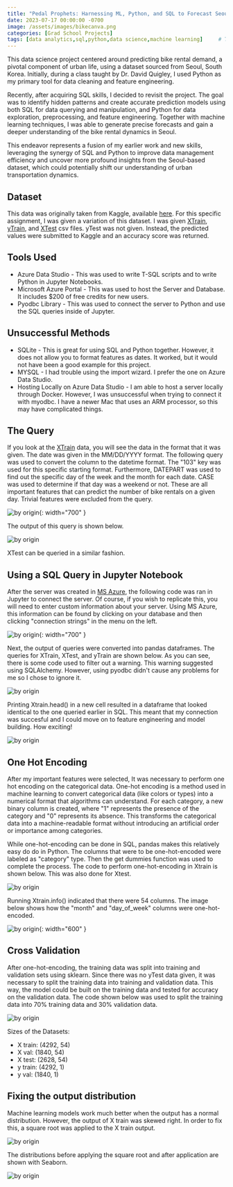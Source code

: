 ```yaml
---
title: "Pedal Prophets: Harnessing ML, Python, and SQL to Forecast Seoul's Bike Rentals"
date: 2023-07-17 00:00:00 -0700
image: /assets/images/bikecanva.png
categories: [Grad School Projects]
tags: [data analytics,sql,python,data science,machine learning]     # TAG names should always be lowercase
---
```


This data science project centered around predicting bike rental demand, a pivotal component of urban life, using a dataset sourced from Seoul, South Korea. Initially, during a class taught by Dr. David Quigley, I used Python as my primary tool for data cleaning and feature engineering.

Recently, after acquiring SQL skills, I decided to revisit the project. The goal was to identify hidden patterns and create accurate prediction models using both SQL for data querying and manipulation, and Python for data exploration, preprocessing, and feature engineering. Together with machine learning techniques, I was able to generate precise forecasts and gain a deeper understanding of the bike rental dynamics in Seoul.

This endeavor represents a fusion of my earlier work and new skills, leveraging the synergy of SQL and Python to improve data management efficiency and uncover more profound insights from the Seoul-based dataset, which could potentially shift our understanding of urban transportation dynamics.

## Dataset
This data was originally taken from Kaggle, available [here](https://www.kaggle.com/datasets/saurabhshahane/seoul-bike-sharing-demand-prediction). For this specific assignment, I was given a variation of this dataset. I was given [XTrain](https://github.com/ReidGlaze/Machine_Learning/blob/main/Homework%204/XTrain.csv), [yTrain](https://github.com/ReidGlaze/Machine_Learning/blob/main/Homework%204/yTrain.csv), and [XTest](https://github.com/ReidGlaze/Machine_Learning/blob/main/Homework%204/XTest.csv) csv files. yTest was not given. Instead, the predicted values were submitted to Kaggle and an accuracy score was returned. 

## Tools Used
* Azure Data Studio - This was used to write T-SQL scripts and to write Python in Jupyter Notebooks.
* Microsoft Azure Portal - This was used to host the Server and Database. It includes $200 of free credits for new users.
* Pyodbc Library - This was used to connect the server to Python and use the SQL queries inside of Jupyter.

## Unsuccessful Methods
* SQLite - This is great for using SQL and Python together. However, it does not allow you to format features as dates. It worked, but it would not have been a good example for this project.
* MYSQL - I had trouble using the import wizard. I prefer the one on Azure Data Studio.
* Hosting Locally on Azure Data Studio - I am able to host a server locally through Docker. However, I was unsuccessful when trying to connect it with myodbc. I have a newer Mac that uses an ARM processor, so this may have complicated things.

## The Query

If you look at the [XTrain](https://github.com/ReidGlaze/Machine_Learning/blob/main/Homework%204/XTrain.csv) data, you will see the data in the format that it was given. The date was given in the MM/DD/YYYY format. The following query was used to convert the column to the datetime format. The "103" key was used for this specific starting format. Furthermore, DATEPART was used to find out the specific day of the week and the month for each date. CASE was used to determine if that day was a weekend or not. These are all important features that can predict the number of bike rentals on a given day. Trivial features were excluded from the query.

![by origin](/assets/images/Xtrain_query.png){: width="700" }

The output of this query is shown below.

![by origin](/assets/images/Xtrain_query_output.png)

XTest can be queried in a similar fashion.

## Using a SQL Query in Jupyter Notebook
After the server was created in [MS Azure](https://portal.azure.com/), the following code was ran in Jupyter to connect the server. Of course, if you wish to replicate this, you will need to enter custom information about your server. Using MS Azure, this information can be found by clicking on your database and then clicking "connection strings" in the menu on the left.

![by origin](/assets/images/pyodbc.png){: width="700" }

Next, the output of queries were converted into pandas dataframes. The queries for XTrain, XTest, and yTrain are shown below. As you can see, there is some code used to filter out a warning. This warning suggested using SQLAlchemy. However, using pyodbc didn't cause any problems for me so I chose to ignore it.

![by origin](/assets/images/query_jupyter.png)

Printing Xtrain.head() in a new cell resulted in a dataframe that looked identical to the one queried earlier in SQL. This meant that my connection was succesful and I could move on to feature engineering and model building. How exciting!

![by origin](/assets/images/query_output.png)

## One Hot Encoding
After my important features were selected, It was necessary to perform one hot encoding on the categorical data. One-hot encoding is a method used in machine learning to convert categorical data (like colors or types) into a numerical format that algorithms can understand. For each category, a new binary column is created, where "1" represents the presence of the category and "0" represents its absence. This transforms the categorical data into a machine-readable format without introducing an artificial order or importance among categories.

While one-hot-encoding can be done in SQL, pandas makes this relatively easy do do in Python. The columns that were to be one-hot-encoded were labeled as "category" type. Then the get dummies function was used to complete the process. The code to perform one-hot-encoding in Xtrain is shown below. This was also done for Xtest.

![by origin](/assets/images/onehotencode.png)

Running Xtrain.info() indicated that there were 54 columns. The image below shows how the "month" and "day_of_week" columns were one-hot-encoded.

![by origin](/assets/images/onehotencoderesults.png){: width="600" }

## Cross Validation

After one-hot-encoding, the training data was split into training and validation sets using sklearn. Since there was no yTest data given, it was necessary to split the training data into training and validation data. This way, the model could be built on the training data and tested for accuracy on the validation data. The code shown below was used to split the training data into 70% training data and 30% validation data.

![by origin](/assets/images/testtrainsplit.png)

Sizes of the Datasets:
* X train: (4292, 54)
* X val: (1840, 54)
* X test: (2628, 54)
* y train: (4292, 1)
* y val: (1840, 1)

## Fixing the output distribution

 Machine learning models work much better when the output has a normal distribution. However, the output of X train was skewed right. In order to fix this, a square root was applied to the X train output. 
 
![by origin](/assets/images/seaborn.png)

 The distributions before applying the square root and after application are shown with Seaborn.

![by origin](/assets/images/fixskew.png)
